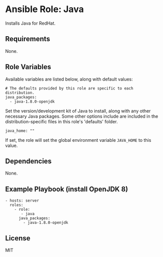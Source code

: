 # Ansible Role: Java

Installs Java for RedHat.

## Requirements

None.

## Role Variables

Available variables are listed below, along with default values:

    # The defaults provided by this role are specific to each distribution.
    java_packages:
      - java-1.8.0-openjdk

Set the version/development kit of Java to install, along with any other necessary Java packages. Some other options include are included in the distribution-specific files in this role's 'defaults' folder.

    java_home: ""

If set, the role will set the global environment variable `JAVA_HOME` to this value.

## Dependencies

None.

## Example Playbook (install OpenJDK 8)

    - hosts: server
      roles:
        - role: 
           - java
          java_packages:
            - java-1.8.0-openjdk


## License

MIT


